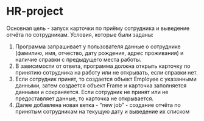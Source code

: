 ﻿# HR-project
Основная цель - запуск карточки по приёму сотрудника и выведение отчёта по сотрудникам. 
Условия, которые были заданы: 
1. Программа запрашивает у пользователя данные о сотруднике (фамилию, имя, отчество, дату рождения, адрес проживания) и наличие справки с предыдущего места работы.
2. В зависимости от ответа, программа должна открыть карточку по принятию сотрудника на работу или не открывать, если справки нет.
3. Если сотрудник принят, то создается объект Employee с указанными данными, затем создается объект Frame и карточка заполняется данными и сохраняется. Если сотрудник не принят или не предоставляет данные, то карточка не открывается.
4. Далее добавлена новая ветка - “new job” - создание отчёта по принятым сотрудникам на текущую дату и выведение их списком
